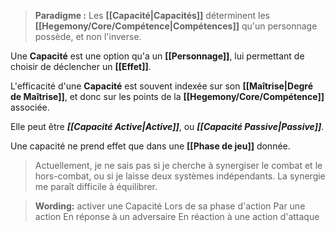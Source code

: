 > **Paradigme :**
> Les **[[Capacité|Capacités]]** déterminent les **[[Hegemony/Core/Compétence|Compétences]]** qu'un personnage possède, et non l'inverse.

Une **Capacité** est une option qu'a un **[[Personnage]]**, lui permettant de choisir de déclencher un **[[Effet]]**.

L'efficacité d'une **Capacité** est souvent indexée sur son **[[Maîtrise|Degré de Maîtrise]]**, et donc sur les points de la **[[Hegemony/Core/Compétence]]** associée.

Elle peut être ***[[Capacité Active|Active]]***, ou ***[[Capacité Passive|Passive]]***.

Une capacité ne prend effet que dans une **[[Phase de jeu]]** donnée.
> Actuellement, je ne sais pas si je cherche à synergiser le combat et le hors-combat, ou si je laisse deux systèmes indépendants. La synergie me paraît difficile à équilibrer.


> **Wording:** activer une Capacité
> Lors de sa phase d'action
> Par une action
> En réponse à un adversaire
> En réaction à une action d'attaque